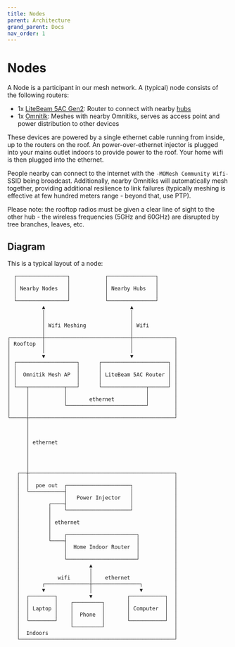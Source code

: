 ```yaml
---
title: Nodes
parent: Architecture
grand_parent: Docs
nav_order: 1
---
```


# Nodes

A Node is a participant in our mesh network. A (typical) node consists of the following routers:

- 1x [LiteBeam 5AC Gen2](/equipment/ubiquiti/lbe): Router to connect with nearby [hubs](./hubs)
- 1x [Omnitik](/equipment/mikrotik/omnitik): Meshes with nearby Omnitiks, serves as access point and power distribution to other devices

These devices are powered by a single ethernet cable running from inside, up to the routers on the roof. An power-over-ethernet injector is plugged into your mains outlet indoors to provide power to the roof. Your home wifi is then plugged into the ethernet.

People nearby can connect to the internet with the `-MOMesh Community Wifi-` SSID being broadcast. Additionally, nearby Omnitiks will automatically mesh together, providing additional resilience to link failures (typically meshing is effective at few hundred meters range - beyond that, use PTP).

Please note: the rooftop radios must be given a clear line of sight to the other hub - the wireless frequencies (5GHz and 60GHz) are disrupted by tree branches, leaves, etc.

## Diagram

This is a typical layout of a node:


```
  ┌────────────────┐           ┌───────────────┐
  │                │           │               │
  │ Nearby Nodes   │           │ Nearby Hubs   │
  │                │           │               │
  └────────────────┘           └───────────────┘
           ▲                           ▲
           │                           │
           │                           │
           │ Wifi Meshing              │ Wifi
           │                           │
┌──────────┼───────────────────────────┼─────────────┐
│ Rooftop  │                           │             │
│          │                           │             │
│          ▼                           ▼             │
│ ┌───────────────────┐      ┌─────────────────────┐ │
│ │                   │      │                     │ │
│ │  Omnitik Mesh AP  │      │ LiteBeam 5AC Router │ │
│ │                   │      │                     │ │
│ └───┬───────────┬───┘      └──────────────┬──────┘ │
│     │           │                         │        │
│     │           │       ethernet          │        │
│     │           └─────────────────────────┘        │
│     │                                              │
└─────┼──────────────────────────────────────────────┘
      │
      │
      │
      │ ethernet
      │
      │
      │
      │
   ┌──┼──────────────────────────────────────────────┐
   │  │                                              │
   │  │  poe out  ┌────────────────────┐             │
   │  └───────────┤                    │             │
   │              │   Power Injector   │             │
   │         ┌────┤                    │             │
   │         │    └────────────────────┘             │
   │         │                                       │
   │         │ ethernet                              │
   │         │                                       │
   │         │    ┌──────────────────────┐           │
   │         └────┤                      │           │
   │              │  Home Indoor Router  │           │
   │              │                      │           │
   │              └──────────────────────┘           │
   │                      ▲                          │
   │                      │                          │
   │            wifi      │    ethernet              │
   │       ┌──────────────┼───────────────┐          │
   │       ▼              │               ▼          │
   │  ┌────────┐          ▼           ┌───────────┐  │
   │  │        │    ┌─────────┐       │           │  │
   │  │ Laptop │    │         │       │ Computer  │  │
   │  │        │    │  Phone  │       │           │  │
   │  └────────┘    │         │       └───────────┘  │
   │                └─────────┘                      │
   │  Indoors                                        │
   └─────────────────────────────────────────────────┘

```

